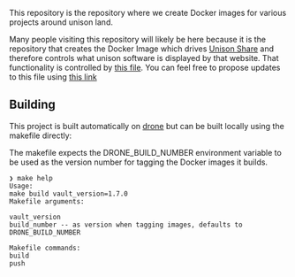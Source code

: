 This repository is the repository where we create Docker images for various projects around unison land.

Many people visiting this repository will likely be here because it is the repository that creates the Docker Image which drives [Unison Share](https://share.unison-lang.org) and therefore controls what unison software is displayed by that website. That functionality is controlled by [this file](https://github.com/unisonweb/shipwright/blob/trunk/files/initialize-codebase.sh). You can feel free to propose updates to this file using [this link](https://github.com/unisonweb/shipwright/edit/trunk/files/initialize-codebase.sh)

## Building 

This project is built automatically on [drone](https://drone.unison-lang.org/unisonweb/shipwright) but can be built locally using the makefile directly:

The makefile expects the DRONE_BUILD_NUMBER environment variable to be used as the version number for tagging the Docker images it builds.


    ❯ make help
    Usage:
    make build vault_version=1.7.0
    Makefile arguments:
    
    vault_version
    build_number -- as version when tagging images, defaults to DRONE_BUILD_NUMBER
    
    Makefile commands:
    build
    push


